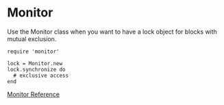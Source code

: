 # Monitor

Use the Monitor class when you want to have a lock object for blocks with
mutual exclusion.

    require 'monitor'

    lock = Monitor.new
    lock.synchronize do
      # exclusive access
    end

[Monitor Reference](https://ruby-doc.org/stdlib-2.6/libdoc/monitor/rdoc/Monitor.html)
